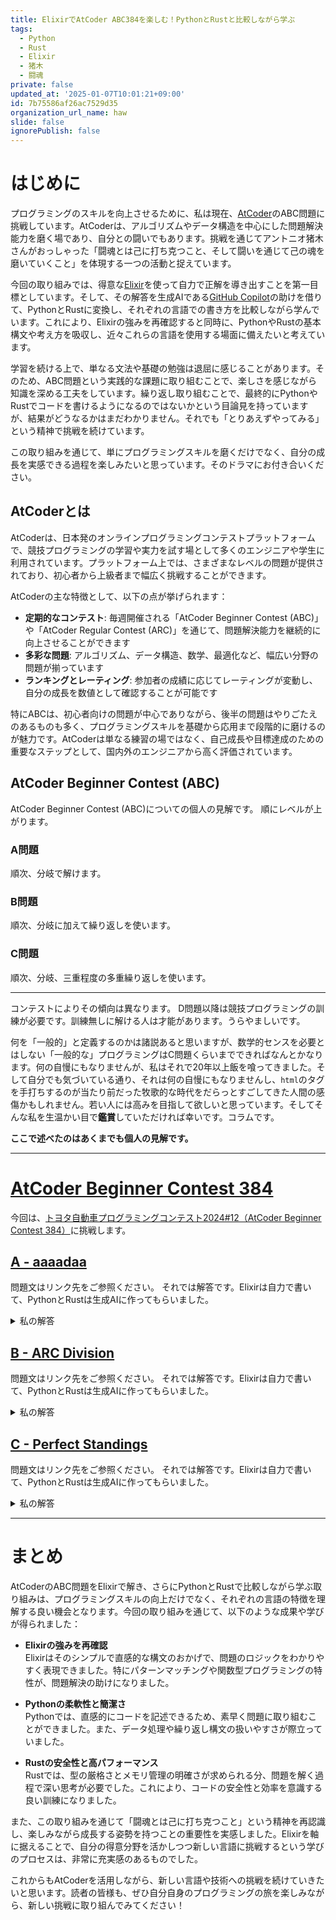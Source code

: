 ```yaml
---
title: ElixirでAtCoder ABC384を楽しむ！PythonとRustと比較しながら学ぶ
tags:
  - Python
  - Rust
  - Elixir
  - 猪木
  - 闘魂
private: false
updated_at: '2025-01-07T10:01:21+09:00'
id: 7b75586af26ac7529d35
organization_url_name: haw
slide: false
ignorePublish: false
---
```

# はじめに

プログラミングのスキルを向上させるために、私は現在、[AtCoder](https://atcoder.jp/)のABC問題に挑戦しています。AtCoderは、アルゴリズムやデータ構造を中心にした問題解決能力を磨く場であり、自分との闘いでもあります。挑戦を通じてアントニオ猪木さんがおっしゃった「闘魂とは己に打ち克つこと、そして闘いを通じて己の魂を磨いていくこと」を体現する一つの活動と捉えています。

今回の取り組みでは、得意な[Elixir](https://elixir-lang.org/)を使って自力で正解を導き出すことを第一目標としています。そして、その解答を生成AIである[GitHub Copilot](https://github.com/features/copilot)の助けを借りて、PythonとRustに変換し、それぞれの言語での書き方を比較しながら学んでいます。これにより、Elixirの強みを再確認すると同時に、PythonやRustの基本構文や考え方を吸収し、近々これらの言語を使用する場面に備えたいと考えています。

学習を続ける上で、単なる文法や基礎の勉強は退屈に感じることがあります。そのため、ABC問題という実践的な課題に取り組むことで、楽しさを感じながら知識を深める工夫をしています。繰り返し取り組むことで、最終的にPythonやRustでコードを書けるようになるのではないかという目論見を持っていますが、結果がどうなるかはまだわかりません。それでも「とりあえずやってみる」という精神で挑戦を続けています。

この取り組みを通じて、単にプログラミングスキルを磨くだけでなく、自分の成長を実感できる過程を楽しみたいと思っています。そのドラマにお付き合いください。

## AtCoderとは

AtCoderは、日本発のオンラインプログラミングコンテストプラットフォームで、競技プログラミングの学習や実力を試す場として多くのエンジニアや学生に利用されています。プラットフォーム上では、さまざまなレベルの問題が提供されており、初心者から上級者まで幅広く挑戦することができます。

AtCoderの主な特徴として、以下の点が挙げられます：
- **定期的なコンテスト**: 毎週開催される「AtCoder Beginner Contest (ABC)」や「AtCoder Regular Contest (ARC)」を通じて、問題解決能力を継続的に向上させることができます
- **多彩な問題**: アルゴリズム、データ構造、数学、最適化など、幅広い分野の問題が揃っています
- **ランキングとレーティング**: 参加者の成績に応じてレーティングが変動し、自分の成長を数値として確認することが可能です

特にABCは、初心者向けの問題が中心でありながら、後半の問題はやりごたえのあるものも多く、プログラミングスキルを基礎から応用まで段階的に磨けるのが魅力です。AtCoderは単なる練習の場ではなく、自己成長や目標達成のための重要なステップとして、国内外のエンジニアから高く評価されています。

## AtCoder Beginner Contest (ABC)

AtCoder Beginner Contest (ABC)についての個人の見解です。
順にレベルが上がります。

### A問題

順次、分岐で解けます。

### B問題

順次、分岐に加えて繰り返しを使います。

### C問題

順次、分岐、三重程度の多重繰り返しを使います。

---

コンテストによりその傾向は異なります。
D問題以降は競技プログラミングの訓練が必要です。訓練無しに解ける人は才能があります。うらやましいです。

何を「一般的」と定義するのかは諸説あると思いますが、数学的センスを必要とはしない「一般的な」プログラミングはC問題くらいまでできればなんとかなります。何の自慢にもなりませんが、私はそれで20年以上飯を喰ってきました。そして自分でも気づいている通り、それは何の自慢にもなりませんし、`html`のタグを手打ちするのが当たり前だった牧歌的な時代をだらっとすごしてきた人間の感傷かもしれません。若い人には高みを目指して欲しいと思っています。そしてそんな私を生温かい目で**鑑賞**していただければ幸いです。コラムです。



**ここで述べたのはあくまでも個人の見解です。**

---

# [AtCoder Beginner Contest 384](https://atcoder.jp/contests/abc384)

今回は、[トヨタ自動車プログラミングコンテスト2024#12（AtCoder Beginner Contest 384）](https://atcoder.jp/contests/abc384)に挑戦します。

## [A - aaaadaa](https://atcoder.jp/contests/abc384/tasks/abc384_a)

問題文はリンク先をご参照ください。
それでは解答です。Elixirは自力で書いて、PythonとRustは生成AIに作ってもらいました。

<details><summary>私の解答</summary>

### Elixir

```elixir:abc384_a.exs
defmodule Main do
  def main do
    {s, c1, c2} = input()

    solve(s, c1, c2)
    |> IO.puts()
  end

  defp solve(s, c1, c2) do
    s
    |> Enum.reduce([], fn c, acc ->
      do_solve(acc, c, c1, c2)
    end)
    |> Enum.reverse()
    |> List.to_string()
  end

  defp do_solve(list, c1, c1, _c2), do: [c1 | list]
  defp do_solve(list, _c, _c1, c2), do: [c2 | list]

  defp input do
    [_n, c1 ,c2] = IO.read(:line) |> String.trim() |> String.split(" ")
    s = IO.read(:line) |> String.trim()

    {String.to_charlist(s), to_char(c1), to_char(c2)}
  end

  defp to_char(str) do
    String.to_charlist(str) |> Enum.at(0)
  end
end
```

### Python

```python:abc384_a.py
def solve(s: str, c1: str, c2: str) -> str:
    return ''.join(c1 if c == c1 else c2 for c in s)

def main():
    _, c1, c2 = input().split()
    s = input().strip()
    print(solve(s, c1, c2))

main()
```

### Rust

```rust:hello_world/src/bin/abc384_a.rs
use proconio::input;

fn solve(s: &str, c1: char, c2: char) -> String {
    s.chars()
        .map(|c| if c == c1 { c1 } else { c2 })
        .collect()
}

fn main() {
    input! {
        _n: usize,
        c1: char,
        c2: char,
        s: String,
    }
    println!("{}", solve(&s, c1, c2));
}
```

</details>


## [B - ARC Division](https://atcoder.jp/contests/abc384/tasks/abc384_b)

問題文はリンク先をご参照ください。
それでは解答です。Elixirは自力で書いて、PythonとRustは生成AIに作ってもらいました。

<details><summary>私の解答</summary>

### Elixir

```elixir:abc384_b.exs
defmodule Main do
  def main do
    {r, list_of_lists} = input()

    solve(r, list_of_lists)
    |> IO.puts()
  end

  defp solve(r, list_of_lists) do
    list_of_lists
    |> Enum.reduce(r, fn [d, a], acc ->
      do_solve(acc, d, a)
    end)
  end

  defp do_solve(r, 1, a) when 1600 <= r and r <= 2799, do: r + a
  defp do_solve(r, 2, a) when 1200 <= r and r <= 2399, do: r + a
  defp do_solve(r, _, _), do: r

  defp input do
    [n, r] =
      IO.read(:line) |> String.trim() |> String.split(" ") |> Enum.map(&String.to_integer/1)

    {r, list_of_lists(n)}
  end

  defp list_of_lists(n) do
    for _ <- 1..n do
      IO.read(:line)
      |> String.trim()
      |> String.split(" ")
      |> Enum.map(&String.to_integer/1)
    end
  end
end
```

### Python

```python:abc384_b.py
def solve(r: int, contests: list) -> int:
    for d, a in contests:
        if (d == 1 and 1600 <= r <= 2799) or (d == 2 and 1200 <= r <= 2399):
            r += a
    return r

def main():
    n, r = map(int, input().split())
    contests = [tuple(map(int, input().split())) for _ in range(n)]
    print(solve(r, contests))


main()
```

### Rust

```rust:hello_world/src/bin/abc384_b.rs
use proconio::input;

fn solve(mut r: i32, contests: &Vec<(i32, i32)>) -> i32 {
    for &(d, a) in contests {
        match d {
            1 if (1600..=2799).contains(&r) => r += a,
            2 if (1200..=2399).contains(&r) => r += a,
            _ => (),
        }
    }
    r
}

fn main() {
    input! {
        n: usize,
        r: i32,
        contests: [(i32, i32); n],
    }
    println!("{}", solve(r, &contests));
}
```


</details>



## [C - Perfect Standings](https://atcoder.jp/contests/abc384/tasks/abc384_c)

問題文はリンク先をご参照ください。
それでは解答です。Elixirは自力で書いて、PythonとRustは生成AIに作ってもらいました。

<details><summary>私の解答</summary>

### Elixir

```elixir:abc384_c.exs
defmodule Main do
  def main do
    solve(input(), members())
    |> Enum.join("\n")
    |> IO.puts()
  end

  defp solve(map, members) do
    members
    |> Enum.sort_by(fn list ->
      Enum.reduce(list, 0, fn key, acc -> acc + Map.get(map, key) end)
    end, :desc)
    |> Enum.map(&Enum.join/1)
  end

  defp input do
    [a, b, c, d, e] = IO.read(:line) |> String.trim() |> String.split(" ") |> Enum.map(&String.to_integer/1)

    %{"A" => a, "B" => b, "C" => c, "D" => d, "E" => e}
  end

  defp members do
    5..1//-1
    |> Enum.reduce([], fn i, acc ->
      acc ++ Awesome.combination(["A", "B", "C", "D", "E"], i)
    end)
  end
end

defmodule Awesome do
  def combination(_, 0), do: [[]]
  def combination([], _), do: []

  def combination([x | xs], n) do
    for(y <- combination(xs, n - 1), do: [x | y]) ++ combination(xs, n)
  end
end
```

### Python

```python:abc384_c.py
from itertools import combinations
from typing import Dict, List

def get_all_combinations(elements: List[str]) -> List[List[str]]:
    result = []
    for r in range(len(elements), 0, -1):
        result.extend(combinations(elements, r))
    return result

def solve(values: Dict[str, int], member_combinations: List[List[str]]) -> List[str]:
    def get_sum(members):
        return sum(values[m] for m in members)
    
    return [''.join(members) 
            for members in sorted(member_combinations, 
                                key=get_sum, 
                                reverse=True)]

def main():
    a, b, c, d, e = map(int, input().split())
    values = {'A': a, 'B': b, 'C': c, 'D': d, 'E': e}
    members = get_all_combinations(['A', 'B', 'C', 'D', 'E'])
    
    result = solve(values, members)
    print('\n'.join(result))

main()
```



### Rust

```rust:hello_world/src/bin/abc384_c.rs
use proconio::input;
use std::collections::HashMap;

fn combinations<T: Clone>(elements: &[T], k: usize) -> Vec<Vec<T>> {
    if k == 0 {
        return vec![vec![]];
    }
    if elements.len() < k {
        return vec![];
    }

    let mut result = vec![];
    let mut rest = elements.to_vec();
    let first = rest.remove(0);

    for c in combinations(&rest, k - 1) {
        let mut combination = vec![first.clone()];
        combination.extend(c);
        result.push(combination);
    }
    result.extend(combinations(&rest, k));

    result
}

fn solve(values: HashMap<char, i32>) -> Vec<String> {
    let elements = vec!['A', 'B', 'C', 'D', 'E'];
    let mut all_combinations = vec![];
    
    for len in (1..=5).rev() {
        all_combinations.extend(combinations(&elements, len));
    }

    all_combinations.sort_by_key(|comb| {
        -(comb.iter().map(|c| values[c]).sum::<i32>())
    });

    all_combinations.into_iter()
        .map(|comb| comb.into_iter().collect::<String>())
        .collect()
}

fn main() {
    input! {
        a: i32,
        b: i32,
        c: i32,
        d: i32,
        e: i32,
    }

    let values = HashMap::from([
        ('A', a),
        ('B', b),
        ('C', c),
        ('D', d),
        ('E', e),
    ]);

    for result in solve(values) {
        println!("{}", result);
    }
}
```

</details>


---

# まとめ

AtCoderのABC問題をElixirで解き、さらにPythonとRustで比較しながら学ぶ取り組みは、プログラミングスキルの向上だけでなく、それぞれの言語の特徴を理解する良い機会となります。今回の取り組みを通じて、以下のような成果や学びが得られました：

- **Elixirの強みを再確認**  
  Elixirはそのシンプルで直感的な構文のおかげで、問題のロジックをわかりやすく表現できました。特にパターンマッチングや関数型プログラミングの特性が、問題解決の助けになりました。

- **Pythonの柔軟性と簡潔さ**  
  Pythonでは、直感的にコードを記述できるため、素早く問題に取り組むことができました。また、データ処理や繰り返し構文の扱いやすさが際立っていました。

- **Rustの安全性と高パフォーマンス**  
  Rustでは、型の厳格さとメモリ管理の明確さが求められる分、問題を解く過程で深い思考が必要でした。これにより、コードの安全性と効率を意識する良い訓練になりました。

また、この取り組みを通じて「闘魂とは己に打ち克つこと」という精神を再認識し、楽しみながら成長する姿勢を持つことの重要性を実感しました。Elixirを軸に据えることで、自分の得意分野を活かしつつ新しい言語に挑戦するという学びのプロセスは、非常に充実感のあるものでした。

これからもAtCoderを活用しながら、新しい言語や技術への挑戦を続けていきたいと思います。読者の皆様も、ぜひ自分自身のプログラミングの旅を楽しみながら、新しい挑戦に取り組んでみてください！
